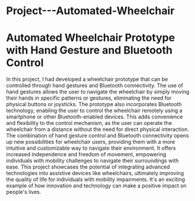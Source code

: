# Project---Automated-Wheelchair
# Automated Wheelchair Prototype with Hand Gesture and Bluetooth Control
In this project, I had developed a wheelchair prototype that can be controlled through hand gestures and Bluetooth connectivity. The use of hand gestures allows the user to navigate the wheelchair by simply moving their hands in specific patterns or gestures, eliminating the need for physical buttons or joysticks.
The prototype also incorporates Bluetooth technology, enabling the user to control the wheelchair remotely using a smartphone or other Bluetooth-enabled devices. This adds convenience and flexibility to the control mechanism, as the user can operate the wheelchair from a distance without the need for direct physical interaction.
The combination of hand gesture control and Bluetooth connectivity opens up new possibilities for wheelchair users, providing them with a more intuitive and customizable way to navigate their environment. It offers increased independence and freedom of movement, empowering individuals with mobility challenges to navigate their surroundings with ease.
This project showcases the potential of integrating advanced technologies into assistive devices like wheelchairs, ultimately improving the quality of life for individuals with mobility impairments. It's an exciting example of how innovation and technology can make a positive impact on people's lives.
